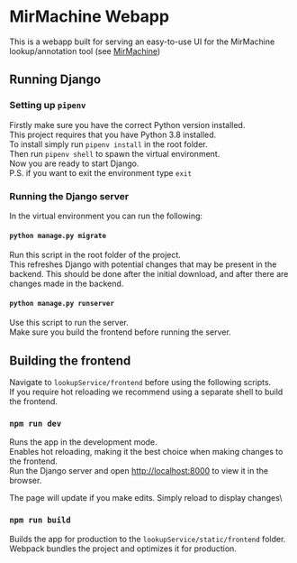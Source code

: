# MirMachine Webapp
This is a webapp built for serving an easy-to-use UI 
for the MirMachine lookup/annotation tool 
(see [MirMachine](https://github.com/sinanugur/MirMachine)) 

## Running Django
### Setting up `pipenv`
Firstly make sure you have the correct Python version installed.\
This project requires that you have Python 3.8 installed.\
To install simply run `pipenv install` in the root folder.\
Then run `pipenv shell` to spawn the virtual environment.\
Now you are ready to start Django.\
P.S. if you want to exit the environment type `exit`

### Running the Django server
In the virtual environment you can run the following:
#### `python manage.py migrate` 
Run this script in the root folder of the project.\
This refreshes Django with potential changes that may be present in the backend.
This should be done after the initial download, and after there are changes made
in the backend.
#### `python manage.py runserver`
Use this script to run the server.\
Make sure you build the frontend before running the server.


## Building the frontend 
Navigate to `lookupService/frontend`
before using the following scripts.\
If you require hot reloading we recommend using a separate 
shell to build the frontend. 

### `npm run dev`
Runs the app in the development mode.\
Enables hot reloading, making it the best choice when making changes to the frontend.\
Run the Django server and open [http://localhost:8000](http://localhost:8000) to view it in the browser.

The page will update if you make edits. Simply reload to display changes\

### `npm run build`
Builds the app for production to the `lookupService/static/frontend` folder.\
Webpack bundles the project and optimizes it for production.



